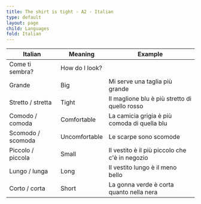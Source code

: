 ```yaml
---
title: The shirt is tight - A2 - Italian
type: default
layout: page
child: Languages
fold: Italian
---
```


| Italian | Meaning | Example |
| ------- | ------- | ------- |
| Come ti sembra? | How do I look? | |
| Grande | Big | Mi serve una taglia più grande |
| Stretto / stretta | Tight | Il maglione blu è più stretto di quello rosso |
| Comodo / comoda | Comfortable | La camicia grigia è più comoda di quella blu |
| Scomodo / scomoda | Uncomfortable | Le scarpe sono scomode |
| Piccolo / piccola | Small | Il vestito è il più piccolo che c'è in negozio |
| Lungo / lunga | Long | Il vestito lungo è il meno bello |
| Corto / corta | Short | La gonna verde è corta quanto nella nera |

